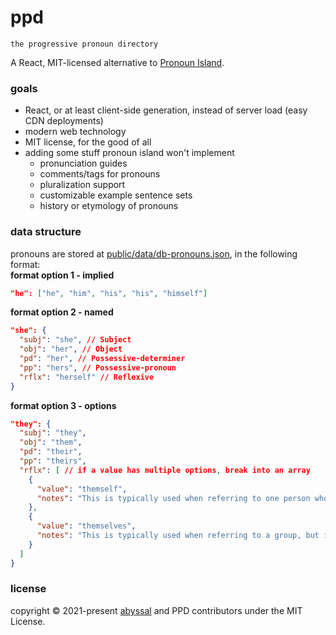# ppd
`the progressive pronoun directory`
  
A React, MIT-licensed alternative to [Pronoun Island](https://pronoun.is/).

### goals
- React, or at least client-side generation, instead of server load (easy CDN deployments)
- modern web technology
- MIT license, for the good of all
- adding some stuff pronoun island won't implement
  - pronunciation guides
  - comments/tags for pronouns
  - pluralization support
  - customizable example sentence sets
  - history or etymology of pronouns 

### data structure
pronouns are stored at [public/data/db-pronouns.json](public/data/db-pronouns.json), in the following format:  
**format option 1 - implied**
```json
"he": ["he", "him", "his", "his", "himself"]
```
**format option 2 - named**
```json
"she": {
  "subj": "she", // Subject
  "obj": "her", // Object
  "pd": "her", // Possessive-determiner
  "pp": "hers", // Possessive-pronoun
  "rflx": "herself" // Reflexive
}
```
**format option 3 - options**
```json
"they": {
  "subj": "they",
  "obj": "them",
  "pd": "their",
  "pp": "theirs",
  "rflx": [ // if a value has multiple options, break into an array
    {
      "value": "themself",
      "notes": "This is typically used when referring to one person who uses they/them."
    },
    {
      "value": "themselves",
      "notes": "This is typically used when referring to a group, but is also valid for one person."
    }
  ]
}
```

### license
copyright &copy; 2021-present [abyssal](https://github.com/abyssal) and PPD contributors under the MIT License.
